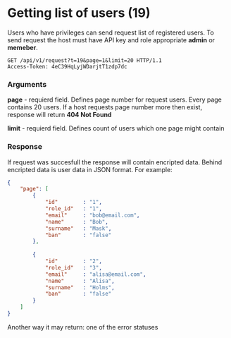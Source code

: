 # Getting list of users (19)

Users who have privileges can send request list of registered users. To send request the host must have API key and role appropriate **admin** or **memeber**. 

````
GET /api/v1/request?t=19&page=1&limit=20 HTTP/1.1
Access-Token: 4eC39HqLyjWDarjtT1zdp7dc
````
### Arguments
**page** - requierd field. Defines page number for request users. Every page contains 20 users. If a host requests page number more then exist, response will return **404 Not Found**

**limit** - requierd field. Defines count of users which one page might contain  

### Response

If request was succesfull the response will contain encripted data. Behind encripted data is user data in JSON format. For example:

```` json
{
    "page": [
        {
            "id"        : "1",
            "role_id"   : "1",
            "email"     : "bob@email.com",
            "name"      : "Bob",
            "surname"   : "Mask",
            "ban"       : "false"
        },
        
        {
            "id"        : "2",
            "role_id"   : "3",
            "email"     : "alisa@email.com",
            "name"      : "Alisa",
            "surname"   : "Holms",
            "ban"       : "false"
        }
    ]
}
````

Another way it may return: one of the error statuses